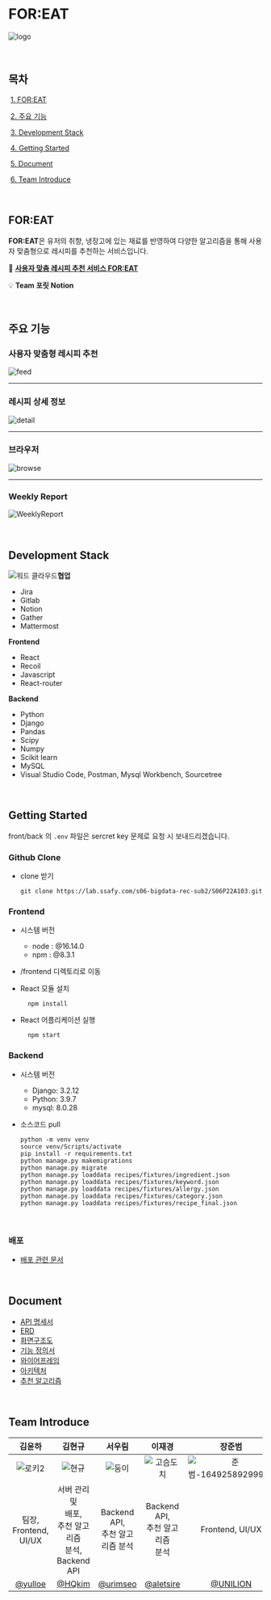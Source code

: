 # FOR:EAT

![logo](README.assets/logo.png)

</br>

## 목차

​	[1. FOR:EAT](#for:eat)

​	[2. 주요 기능](#주요-기능)

​	[3. Development Stack](#development-stack)

​	[4. Getting Started](#getting-started)

​	[5. Document](#document)

​	[6. Team Introduce](#team-introduce)

</br>

## FOR:EAT

**FOR:EAT**은 유저의 취향, 냉장고에 있는 재료를 반영하여 다양한 알고리즘을 통해 사용자 맞춤형으로 레시피를 추천하는 서비스입니다. 

🍴 [**사용자 맞춤 레시피 추천 서비스 FOR:EAT**](https://j6a103.p.ssafy.io/)

💡 **Team 포릿 Notion**

</br>

## 주요 기능

### 사용자 맞춤형 레시피 추천

![feed](README.assets/feed.PNG)



<hr/>

### 레시피 상세 정보

![detail](README.assets/detail.PNG)

<hr/>

### 브라우저

![browse](README.assets/browse.PNG)

<hr/>

### Weekly Report

![WeeklyReport](README.assets/WeeklyReport.png)

</br>

## Development Stack

![워드 클라우드](README.assets/워드클라우드.jpg)**협업**
- Jira
- Gitlab
- Notion
- Gather
- Mattermost

**Frontend**

- React
- Recoil
- Javascript
- React-router

**Backend**

- Python
- Django
- Pandas
- Scipy
- Numpy
- Scikit learn
- MySQL
- Visual Studio Code, Postman, Mysql Workbench, Sourcetree

</br>

## Getting Started

front/back 의 `.env` 파일은 sercret key 문제로 요청 시 보내드리겠습니다.

### Github Clone

- clone 받기

  ```
  git clone https://lab.ssafy.com/s06-bigdata-rec-sub2/S06P22A103.git
  ```
### Frontend

- 시스템 버전
    - node : @16.14.0
    - npm : @8.3.1
- /frontend 디렉토리로 이동
- React 모듈 설치
  
    ```
      npm install
    ```
    
- React 어플리케이션 실행
  
    ```
      npm start
    ```
### Backend

- 시스템 버전
    - Django: 3.2.12
    - Python: 3.9.7
    - mysql: 8.0.28
- 소스코드 pull
  
    ```
    python -m venv venv
    source venv/Scripts/activate
    pip install -r requirements.txt
    python manage.py makemigrations
    python manage.py migrate
    python manage.py loaddata recipes/fixtures/ingredient.json
    python manage.py loaddata recipes/fixtures/keyword.json
    python manage.py loaddata recipes/fixtures/allergy.json
    python manage.py loaddata recipes/fixtures/category.json
    python manage.py loaddata recipes/fixtures/recipe_final.json
    ```
</br>    

### 배포

- <a href="https://github.com/1seul357/FOR-EAT/blob/develop/exec/%ED%8F%AC%ED%8C%85%20%EB%A7%A4%EB%89%B4%EC%96%BC.md">배포 관련 문서</a>

</br>

## Document

- <a href="https://github.com/1seul357/FOR-EAT/blob/develop/docs/API_%EB%AA%85%EC%84%B8%EC%84%9C.pdf">API 명세서</a>
- <a href="https://github.com/1seul357/FOR-EAT/blob/develop/docs/ERD.pdf">ERD</a>
- <a href="https://github.com/1seul357/FOR-EAT/blob/develop/docs/%ED%99%94%EB%A9%B4%EA%B5%AC%EC%A1%B0%EB%8F%84.pdf">화면구조도</a>
- <a href="https://github.com/1seul357/FOR-EAT/blob/develop/docs/%EA%B8%B0%EB%8A%A5%EC%A0%95%EC%9D%98%EC%84%9C.pdf">기능 정의서</a>
- <a href="https://github.com/1seul357/FOR-EAT/blob/develop/docs/%EC%99%80%EC%9D%B4%EC%96%B4%ED%94%84%EB%A0%88%EC%9E%84.pdf">와이어프레임</a>
- <a href="https://github.com/1seul357/FOR-EAT/blob/develop/docs/%EC%95%84%ED%82%A4%ED%85%8D%EC%B2%98.pdf">아키텍처</a>
- <a href="https://github.com/1seul357/FOR-EAT/blob/develop/docs/%EC%95%8C%EA%B3%A0%EB%A6%AC%EC%A6%98.md">추천 알고리즘</a>

</br>

## Team Introduce

|                김윤하                |                           김현규                           |                 서우림                 |                  이재경                   |                     장준범                     |                  한슬기                  |
| :----------------------------------: | :--------------------------------------------------------: | :------------------------------------: | :---------------------------------------: | :--------------------------------------------: | :--------------------------------------: |
|  ![로키2](README.assets/로키2.png)   |              ![현규](README.assets/현규.png)               |    ![둥이](README.assets/둥이.png)     |  ![고슴도치](README.assets/고슴도치.png)  | ![준범-16492589299933](README.assets/준범.png) |     ![초코](README.assets/초코.jpg)      |
|        팀장, Frontend, UI/UX         | 서버 관리 및<br>배포, <br>추천 알고리즘<br>분석, <br>Backend API |  Backend API, <br>추천 알고리즘 분석   |  Backend API, <br>추천 알고리즘 <br>분석  |                Frontend, UI/UX                 |             Frontend, UI/UX              |
| [@yulloe](https://github.com/yulloe) |             [@HQkim](https://github.com/HQkim)             | [@urimseo](https://github.com/urimseo) | [@aletsire ](https://github.com/aletsire) |    [@UNILION](https://github.com/UNILION/)     | [@1seul357](https://github.com/1seul357) |

